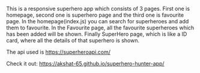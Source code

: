 This is a responsive superhero app which consists of 3 pages. First one is homepage, second one is superhero page and the third one is favourite page. In the homepage(index.js) you can search for superheroes and add them to favourite. In the Favourite page, all the favourite superheroes which has been added will be shown. Finally SuperHero page, which is like a ID card, where all the details of that superhero is shown.

The api used is https://superheroapi.com/

Check it out:  https://akshat-65.github.io/superhero-hunter-app/
